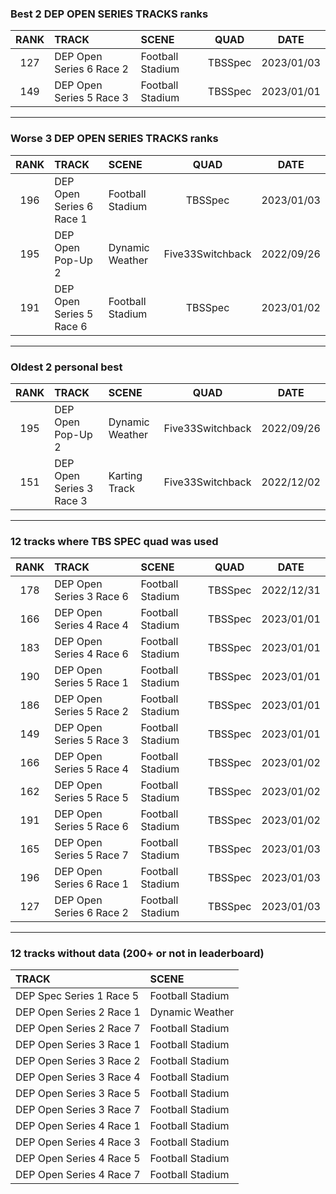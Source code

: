 ### Best 2 DEP OPEN SERIES TRACKS ranks
|RANK|TRACK|SCENE|QUAD|DATE|
|:---:|:---|:---|:---:|:---:|
|127|DEP Open Series 6 Race 2|Football Stadium|TBSSpec|2023/01/03|
|149|DEP Open Series 5 Race 3|Football Stadium|TBSSpec|2023/01/01|
---
### Worse 3 DEP OPEN SERIES TRACKS ranks
|RANK|TRACK|SCENE|QUAD|DATE|
|:---:|:---|:---|:---:|:---:|
|196|DEP Open Series 6 Race 1|Football Stadium|TBSSpec|2023/01/03|
|195|DEP Open Pop-Up 2|Dynamic Weather|Five33Switchback|2022/09/26|
|191|DEP Open Series 5 Race 6|Football Stadium|TBSSpec|2023/01/02|
---
### Oldest 2 personal best
|RANK|TRACK|SCENE|QUAD|DATE|
|:---:|:---|:---|:---:|:---:|
|195|DEP Open Pop-Up 2|Dynamic Weather|Five33Switchback|2022/09/26|
|151|DEP Open Series 3 Race 3|Karting Track|Five33Switchback|2022/12/02|
---
### 12 tracks where TBS SPEC quad was used
|RANK|TRACK|SCENE|QUAD|DATE|
|:---:|:---|:---|:---:|:---:|
|178|DEP Open Series 3 Race 6|Football Stadium|TBSSpec|2022/12/31|
|166|DEP Open Series 4 Race 4|Football Stadium|TBSSpec|2023/01/01|
|183|DEP Open Series 4 Race 6|Football Stadium|TBSSpec|2023/01/01|
|190|DEP Open Series 5 Race 1|Football Stadium|TBSSpec|2023/01/01|
|186|DEP Open Series 5 Race 2|Football Stadium|TBSSpec|2023/01/01|
|149|DEP Open Series 5 Race 3|Football Stadium|TBSSpec|2023/01/01|
|166|DEP Open Series 5 Race 4|Football Stadium|TBSSpec|2023/01/02|
|162|DEP Open Series 5 Race 5|Football Stadium|TBSSpec|2023/01/02|
|191|DEP Open Series 5 Race 6|Football Stadium|TBSSpec|2023/01/02|
|165|DEP Open Series 5 Race 7|Football Stadium|TBSSpec|2023/01/03|
|196|DEP Open Series 6 Race 1|Football Stadium|TBSSpec|2023/01/03|
|127|DEP Open Series 6 Race 2|Football Stadium|TBSSpec|2023/01/03|
---
### 12 tracks without data (200+ or not in leaderboard)
|TRACK|SCENE|
|:---|:---|
|DEP Spec Series 1 Race 5|Football Stadium|
|DEP Open Series 2 Race 1|Dynamic Weather|
|DEP Open Series 2 Race 7|Football Stadium|
|DEP Open Series 3 Race 1|Football Stadium|
|DEP Open Series 3 Race 2|Football Stadium|
|DEP Open Series 3 Race 4|Football Stadium|
|DEP Open Series 3 Race 5|Football Stadium|
|DEP Open Series 3 Race 7|Football Stadium|
|DEP Open Series 4 Race 1|Football Stadium|
|DEP Open Series 4 Race 3|Football Stadium|
|DEP Open Series 4 Race 5|Football Stadium|
|DEP Open Series 4 Race 7|Football Stadium|
